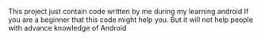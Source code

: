 This project just contain code written by me during my learning android
If you are a beginner that this code might help you.
But it will not help people with advance knowledge of Android
